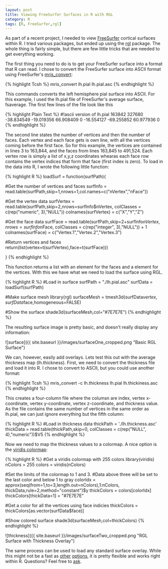 ```yaml
---
layout: post
title: Viewing FreeSurfer Surfaces in R with RGL
category: R
tags: [R, FreeSurfer,rgl]
---
```


As part of a recent project, I needed to view [FreeSurfer](https://surfer.nmr.mgh.harvard.edu/) cortical surfaces within R.  I tried various packages, but ended up using the [rgl](https://cran.r-project.org/web/packages/rgl/index.html) package. The whole thing is fairly simple, but there are few little tricks that are needed to get everything working.

The first thing you need to do is to get your FreeSurfer surface into a format that R can read. I chose to convert the FreeSurfer surface into ASCII format using FreeSurfer's [mris_convert](https://surfer.nmr.mgh.harvard.edu/fswiki/mris_convert):

{% highlight Tcsh %}
mris_convert lh.pial lh.pial.asc
{% endhighlight %}

This commands converts the left hemisphere pial surface into ASCII. For this example, I used the lh.pial file of FreeSurfer's average surface, fsaverage. The first few lines of the file look like this

{% highlight Plain Text %}
#!ascii version of lh.pial
163842 327680
-38.834549  -19.019356  66.908409  0
-16.554127  -69.255852  60.977936  0
{% endhighlight %}

The second line states the number of vertices and then the number of faces. Each vertex and each face gets is own line, with all the vertices coming before the first face. So for this example, the vertices are contained in lines 3 to 163,844, and the faces from lines 163,845 to 491,524. Each vertex row is simply a list of x,y,z coordinates whearas each face row contains the vertex indices that form that face (first index is zero). To load in the data into R, I wrote the following little function:

{% highlight R %}
loadSurf = function(surfPath){
  
  #Get the number of vertices and faces
  surfInfo = read.table(surfPath,skip=1,nrows=1,col.names=c("nVertex","nFace"))
  
  #Get the vertex data
  surfVertex = read.table(surfPath,skip=2,nrows=surfInfo$nVertex,
                          colClasses = c(rep("numeric", 3),"NULL"))
  colnames(surfVertex) = c("X","Y","Z")
  
  #Get the face data
  surfFace = read.table(surfPath,skip=2+surfInfo$nVertex,nrows=surfInfo$nFace,
                        colClasses = c(rep("integer", 3),"NULL")) + 1
  colnames(surfFace) = c("Vertex.1","Vertex.2","Vertex.3")
  
  #Return vertices and faces
  return(list(vertex=t(surfVertex),face=t(surfFace)))

}
{% endhighlight %}

This function returns a list with an element for the faces and a element for the vertices. With this we have what we need to load the surface using RGL. 

{% highlight R %}
#Load in surface
surfPath = "./lh.pial.asc"
surfData = loadSurf(surfPath)

#Make surface mesh
library(rgl)
surfaceMesh = tmesh3d(surfData$vertex,surfData$face,homogeneous=FALSE)

#Show the surface
shade3d(surfaceMesh,col="#7E7E7E")
{% endhighlight %}

The resulting surface image is pretty basic, and doesn't really display any information:

![surface]({{ site.baseurl }}/images/surfaceOne_cropped.png "Basic RGL Surface")

We can, however, easily add overlays. Lets test this out with the average thickness map (lh.thickness). First, we need to convert the thickness file and load it into R. I chose to convert to ASCII, but you could use another format:

{% highlight Tcsh %}
mris_convert -c lh.thickness lh.pial lh.thickiness.asc
{% endhighlight %}

This creates a four-column file where the columsn are index, vertex x-coordinate, vertex y-coordinate, vertex z-coordinate, and thickness value. As the file contains the same number of vertices in the same order as lh.pial, we can just ignore everything but the fifth column:

{% highlight R %}
#Load in thickness data
thickPath = './lh.thickness.asc'
thickData = read.table(thickPath,skip=0,
                       colClasses = c(rep("NULL", 4),"numeric"))$V5
{% endhighlight %}

Now we need to map the thickness values to a colormap. A nice option is the [viridis colormap](https://cran.r-project.org/web/packages/viridis/vignettes/intro-to-viridis.html):

{% highlight R %}
#Get a viridis colormap with 255 colors
library(viridis)
nColors = 255
colors = viridis(nColors)

#Set the limits of the colormap to 1 and 3. 
#Data above three will be set to the last color and below 1 to gray
colorIdx = approx(seq(from=1,to=3,length.out=nColors),1:nColors,
                  thickData,rule=2,method="constant")$y
thickColors = colors[colorIdx]
thickColors[thickData<1] = "#7E7E7E"

#Get a color for all the vertices using face indicies
thickColors = thickColors[as.vector(surfData$face)]

#Show colored surface
shade3d(surfaceMesh,col=thickColors)
{% endhighlight %}

![thickness]({{ site.baseurl }}/images/surfaceTwo_cropped.png "RGL Surface with Thickness Overlay")

The same process can be used to load any standard surface overlay. While this might not be a fast as [other](https://surfer.nmr.mgh.harvard.edu/fswiki/TkSurfer) [options](https://surfer.nmr.mgh.harvard.edu/fswiki/FreeviewGuide/FreeviewIntroduction), it is pretty flexible and works right within R. Questions? Feel free to [ask](https://tblazey.github.io/about).
